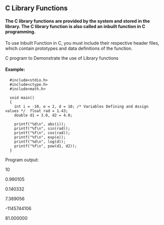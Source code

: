 ## C Library Functions
#### The C library functions are provided by the system and stored in the library. The C library function is also called an inbuilt function in C programming.

To use Inbuilt Function in C, you must include their respective header files, which contain prototypes and data definitions of the function.


C program to Demonstrate the use of Library functions

#### Example:

      #include<stdio.h>
      #include<ctype.h>
      #include<math.h>

      void main()
      {
        int i = -10, e = 2, d = 10; /* Variables Defining and Assign values */  float rad = 1.43;
        double d1 = 3.0, d2 = 4.0;

        printf("%d\n", abs(i));
        printf("%f\n", sin(rad));
        printf("%f\n", cos(rad));
        printf("%f\n", exp(e));
        printf("%d\n", log(d));
        printf("%f\n", pow(d1, d2));    
      }


Program output:

10

0.990105

0.140332

7.389056

-1145744106

81.000000

